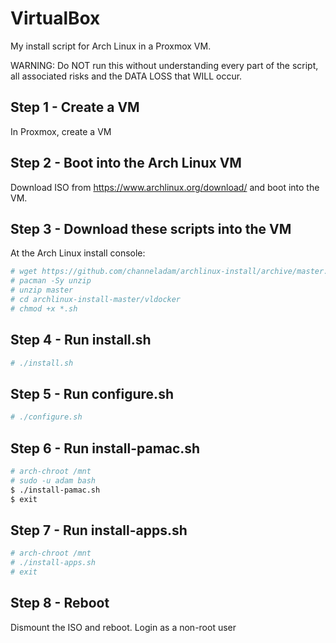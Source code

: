 # VirtualBox
My install script for Arch Linux in a Proxmox VM.

WARNING: Do NOT run this without understanding every part of the script, all associated risks and the DATA LOSS that WILL occur.

## Step 1 - Create a VM
In Proxmox, create a VM

## Step 2 - Boot into the Arch Linux VM
Download ISO from https://www.archlinux.org/download/ and boot into the VM.

## Step 3 - Download these scripts into the VM
At the Arch Linux install console:
``` bash
# wget https://github.com/channeladam/archlinux-install/archive/master.zip
# pacman -Sy unzip
# unzip master
# cd archlinux-install-master/vldocker
# chmod +x *.sh
```

## Step 4 - Run install.sh
``` bash
# ./install.sh
```

## Step 5 - Run configure.sh
``` bash
# ./configure.sh
```

## Step 6 - Run install-pamac.sh
``` bash
# arch-chroot /mnt
# sudo -u adam bash
$ ./install-pamac.sh
$ exit
```

## Step 7 - Run install-apps.sh
``` bash
# arch-chroot /mnt
# ./install-apps.sh
# exit
```

## Step 8 - Reboot
Dismount the ISO and reboot.
Login as a non-root user

